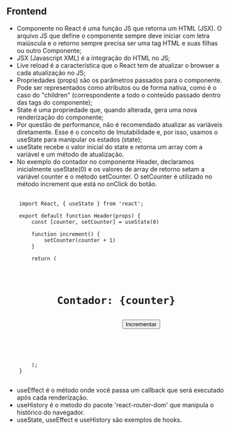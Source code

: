 ## Frontend

- Componente no React é uma função JS que retorna um HTML (JSX). O arquivo JS que define o componente sempre deve iniciar com letra maiúscula e o retorno sempre precisa ser uma tag HTML e suas filhas ou outro Componente;
- JSX (Javascript XML) é a integração do HTML no JS;
- Live reload é a característica que o React tem de atualizar o browser a cada atualização no JS;
- Propriedades (props) são os parâmetros passados para o componente. Pode ser representados como atributos ou de forma nativa, como é o caso do "children" (correspondente a todo o conteúdo passado dentro das tags do componente);
- State é uma propriedade que, quando alterada, gera uma nova renderização do componente;
- Por questão de performance, não é recomendado atualizar as variáveis diretamente. Esse é o conceito de Imutabilidade e, por isso, usamos o useState para manipular os estados (state);
- useState recebe o valor inicial do state e retorna um array com a variável e um método de atualização. 
- No exemplo do contador no componente Header, declaramos inicialmente useState(0) e os valores de array de retorno setam a variável counter e o método setCounter. O setCounter é utilizado no método increment que está no onClick do botão.

<pre>
    <code>
    import React, { useState } from 'react';

    export default function Header(props) {
        const [counter, setCounter] = useState(0)

        function increment() {
            setCounter(counter + 1)
        }
        
        return (
            <header>
                <h1>Contador: {counter}</h1>
                <button onClick={increment}>Incrementar</button>
            </header>
        );
    }
    </code>
</pre>

- useEffect é o método onde você passa um callback que será executado após cada renderização.
- useHistory é o metodo do pacote 'react-router-dom' que manipula o histórico do navegador.
- useState, useEffect e useHistory são exemplos de hooks.